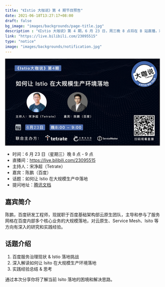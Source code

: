 ```yaml
---
title: "《Istio 大咖说》第 4 期节目预告"
date: 2021-06-18T13:27:17+08:00
draft: false
bg_image: "images/backgrounds/page-title.jpg"
description : "《Istio 大咖说》第 4 期，6 月 23 日，周三晚 8 点将在 B 站直播，欢迎收看。"
link: "https://live.bilibili.com/23095515"
type: "notice"
image: "images/backgrounds/notification.jpg"
---
```


![](bilibili.jpg)

- 时间：6 月 23 日（星期三）晚 8 点 - 9 点
- 直播间：<https://live.bilibili.com/23095515>
- 主持人：宋净超（Tetrate）
- 嘉宾：陈鹏（百度）
- 话题：如何让 Istio 在大规模生产中落地
- 提问地址：[腾讯文档](https://docs.qq.com/doc/DRUZSbHVkck9Wc0V4)

## 嘉宾简介

陈鹏，百度研发工程师，现就职于百度基础架构部云原生团队，主导和参与了服务网格在百度内部多个核心业务的大规模落地，对云原生、Service Mesh、Isito 等方向有深入的研究和实践经验。

## 话题介绍

1. 百度服务治理现状 & Istio 落地挑战
2. 深入解读如何让 Isito 在大规模生产环境落地
3. 实践经验总结 & 思考

通过本次分享你将了解当前 Isito 落地的困境和解决思路。